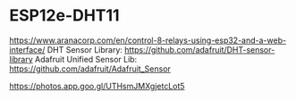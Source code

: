 # ESP12e-DHT11

https://www.aranacorp.com/en/control-8-relays-using-esp32-and-a-web-interface/
DHT Sensor Library: https://github.com/adafruit/DHT-sensor-library
Adafruit Unified Sensor Lib: https://github.com/adafruit/Adafruit_Sensor

https://photos.app.goo.gl/UTHsmJMXgjetcLot5
